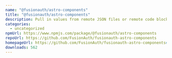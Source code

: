 ```yaml
---
name: "@fusionauth/astro-components"
title: "@fusionauth/astro-components"
description: Pull in values from remote JSON files or remote code blocks at build time.
categories:
  - uncategorized
npmUrl: https://www.npmjs.com/package/@fusionauth/astro-components
repoUrl: https://github.com/FusionAuth/fusionauth-astro-components
homepageUrl: https://github.com/FusionAuth/fusionauth-astro-components#readme
downloads: 562
---
```

